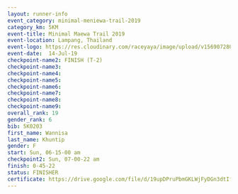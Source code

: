 ```yaml
---
layout: runner-info 
event_category: minimal-meniewa-trail-2019 
category_km: 5KM 
event-title: Minimal Maewa Trail 2019 
event-location: Lampang, Thailand 
event-logo: https://res.cloudinary.com/raceyaya/image/upload/v1569072805/logo/minimal-trail_ktnvsp.jpg 
event-date:  14-Jul-19 
checkpoint-name2: FINISH (T-2) 
checkpoint-name3: 
checkpoint-name4: 
checkpoint-name5: 
checkpoint-name6: 
checkpoint-name7: 
checkpoint-name8: 
checkpoint-name9: 
overall_rank: 19
gender_rank: 6
bib: 5K0203
first_name: Wannisa
last_name: Khuntip
gender: F
start: Sun, 06-15-00 am
checkpoint2: Sun, 07-00-22 am
finish: 0-45-22
status: FINISHER
certificate: https://drive.google.com/file/d/19upDPruPbmGKLWjFyDGn3dtIfjF6QPYB/view?usp=sharing
---
```

